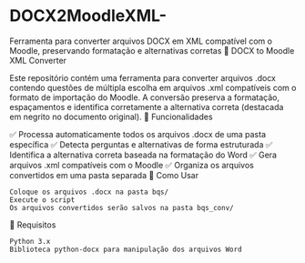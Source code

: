 # DOCX2MoodleXML-
Ferramenta para converter arquivos DOCX em XML compatível com o Moodle, preservando formatação e alternativas corretas
📄 DOCX to Moodle XML Converter

Este repositório contém uma ferramenta para converter arquivos .docx contendo questões de múltipla escolha em arquivos .xml compatíveis com o formato de importação do Moodle. A conversão preserva a formatação, espaçamentos e identifica corretamente a alternativa correta (destacada em negrito no documento original).
🚀 Funcionalidades

✅ Processa automaticamente todos os arquivos .docx de uma pasta específica
✅ Detecta perguntas e alternativas de forma estruturada
✅ Identifica a alternativa correta baseada na formatação do Word
✅ Gera arquivos .xml compatíveis com o Moodle
✅ Organiza os arquivos convertidos em uma pasta separada
📂 Como Usar

    Coloque os arquivos .docx na pasta bqs/
    Execute o script
    Os arquivos convertidos serão salvos na pasta bqs_conv/

📌 Requisitos

    Python 3.x
    Biblioteca python-docx para manipulação dos arquivos Word
